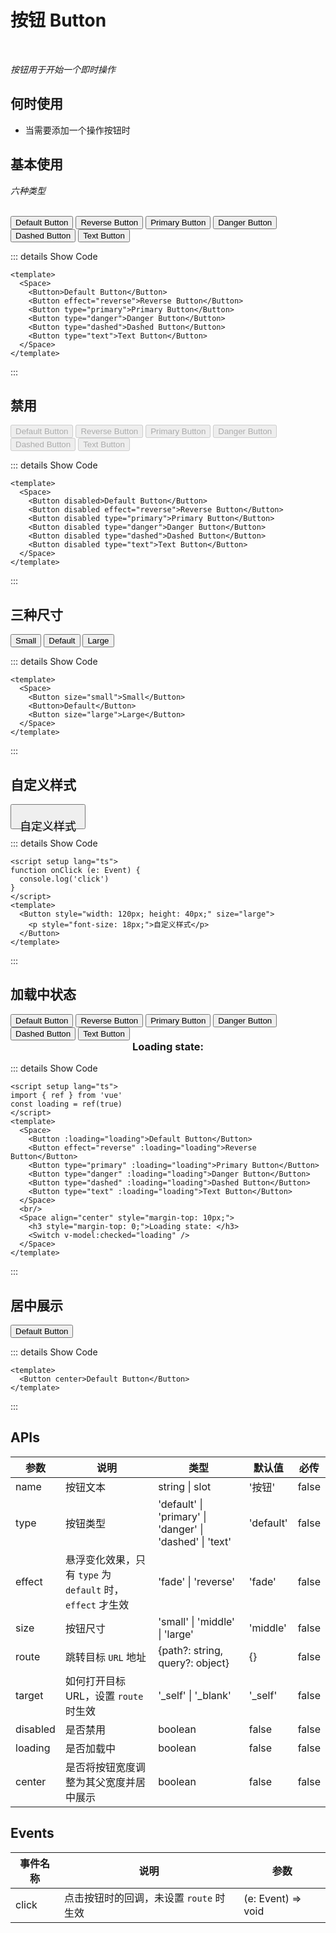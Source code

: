 # 按钮 Button<BackTop />

<br/>

*按钮用于开始一个即时操作*

## 何时使用

- 当需要添加一个操作按钮时

<script setup lang="ts">
import { ref } from 'vue'
const loading = ref(true)
</script>

## 基本使用

*六种类型*

<br/>

<Space>
  <Button>Default Button</Button>
  <Button effect="reverse">Reverse Button</Button>
  <Button type="primary">Primary Button</Button>
  <Button type="danger">Danger Button</Button>
  <Button type="dashed">Dashed Button</Button>
  <Button type="text">Text Button</Button>
</Space>

::: details Show Code

```vue
<template>
  <Space>
    <Button>Default Button</Button>
    <Button effect="reverse">Reverse Button</Button>
    <Button type="primary">Primary Button</Button>
    <Button type="danger">Danger Button</Button>
    <Button type="dashed">Dashed Button</Button>
    <Button type="text">Text Button</Button>
  </Space>
</template>
```

:::
## 禁用

<Space>
  <Button disabled>Default Button</Button>
  <Button disabled effect="reverse">Reverse Button</Button>
  <Button disabled type="primary">Primary Button</Button>
  <Button disabled type="danger">Danger Button</Button>
  <Button disabled type="dashed">Dashed Button</Button>
  <Button disabled type="text">Text Button</Button>
</Space>

::: details Show Code

```vue
<template>
  <Space>
    <Button disabled>Default Button</Button>
    <Button disabled effect="reverse">Reverse Button</Button>
    <Button disabled type="primary">Primary Button</Button>
    <Button disabled type="danger">Danger Button</Button>
    <Button disabled type="dashed">Dashed Button</Button>
    <Button disabled type="text">Text Button</Button>
  </Space>
</template>
```

:::

## 三种尺寸

<Space>
  <Button size="small">Small</Button>
  <Button>Default</Button>
  <Button size="large">Large</Button>
</Space>

::: details Show Code

```vue
<template>
  <Space>
    <Button size="small">Small</Button>
    <Button>Default</Button>
    <Button size="large">Large</Button>
  </Space>
</template>
```

:::

## 自定义样式

<Button style="width: 120px; height: 40px;" size="large">
  <p style="font-size: 18px;">自定义样式</p>
</Button>

::: details Show Code

```vue
<script setup lang="ts">
function onClick (e: Event) {
  console.log('click')
}
</script>
<template>
  <Button style="width: 120px; height: 40px;" size="large">
    <p style="font-size: 18px;">自定义样式</p>
  </Button>
</template>
```

:::

## 加载中状态

<Space>
  <Button :loading="loading">Default Button</Button>
  <Button effect="reverse" :loading="loading">Reverse Button</Button>
  <Button type="primary" :loading="loading">Primary Button</Button>
  <Button type="danger" :loading="loading">Danger Button</Button>
  <Button type="dashed" :loading="loading">Dashed Button</Button>
  <Button type="text" :loading="loading">Text Button</Button>
</Space>
<br/>
<Space align="center" style="margin-top: 10px;">
  <h3 style="margin-top: 0;">Loading state: </h3>
  <Switch v-model:checked="loading" />
</Space>

::: details Show Code

```vue
<script setup lang="ts">
import { ref } from 'vue'
const loading = ref(true)
</script>
<template>
  <Space>
    <Button :loading="loading">Default Button</Button>
    <Button effect="reverse" :loading="loading">Reverse Button</Button>
    <Button type="primary" :loading="loading">Primary Button</Button>
    <Button type="danger" :loading="loading">Danger Button</Button>
    <Button type="dashed" :loading="loading">Dashed Button</Button>
    <Button type="text" :loading="loading">Text Button</Button>
  </Space>
  <br/>
  <Space align="center" style="margin-top: 10px;">
    <h3 style="margin-top: 0;">Loading state: </h3>
    <Switch v-model:checked="loading" />
  </Space>
</template>
```

:::

## 居中展示

<Button center>Default Button</Button>

::: details Show Code

```vue
<template>
  <Button center>Default Button</Button>
</template>
```

:::
## APIs

参数 | 说明 | 类型 | 默认值 | 必传
-- | -- | -- | -- | --
name | 按钮文本 | string &#124; slot | '按钮' | false
type | 按钮类型 | 'default' &#124; 'primary' &#124; 'danger' &#124; 'dashed' &#124; 'text' | 'default' | false
effect | 悬浮变化效果，只有 `type` 为 `default` 时，`effect` 才生效 | 'fade' &#124; 'reverse' | 'fade' | false
size | 按钮尺寸 | 'small' &#124; 'middle' &#124; 'large' | 'middle' | false
route | 跳转目标 `URL` 地址 | {path?: string&#44; query?: object} | {} | false
target | 如何打开目标URL，设置 `route` 时生效 | '_self' &#124; '_blank' | '_self' | false
disabled | 是否禁用 | boolean | false | false
loading | 是否加载中 | boolean | false | false
center | 是否将按钮宽度调整为其父宽度并居中展示 | boolean | false | false

## Events

事件名称 | 说明 | 参数
-- | -- | --
click | 点击按钮时的回调，未设置 `route` 时生效 | (e: Event) => void
